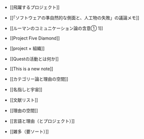 - [[飛躍するプロジェクト]]
- [[「ソフトウェアの準自然的な側面と、人工物の失敗」の議論メモ]]
- [[ルーマンのコミュニケーション論の含意① 1]]
- [[Project Five Diamond]]

- [[project × 組織]]
- [[Questの活動とは何か]]
- [[This is a new note]]
- [[カテゴリー論と理由の空間]]
- [[名指しと宇宙]]
- [[文献リスト]]
- [[理由の空間]]
- [[言語と理由（とプロジェクト）]]
- [[雑多（要ソート）]]